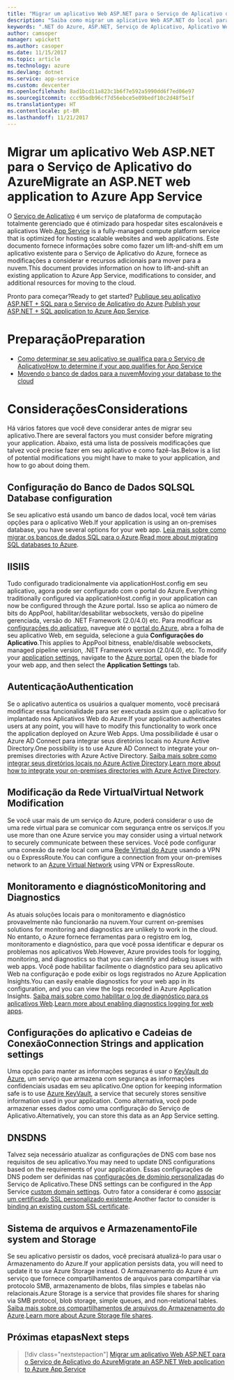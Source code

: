 ```yaml
---
title: "Migrar um aplicativo Web ASP.NET para o Serviço de Aplicativo do Azure"
description: "Saiba como migrar um aplicativo Web ASP.NET do local para o Serviço de Aplicativo do Azure."
keywords: ".NET do Azure, ASP.NET, Serviço de Aplicativo, Aplicativo Web, migrar, migração"
author: camsoper
manager: wpickett
ms.author: casoper
ms.date: 11/15/2017
ms.topic: article
ms.technology: azure
ms.devlang: dotnet
ms.service: app-service
ms.custom: devcenter
ms.openlocfilehash: 8ad1bcd11a823c1b6f7e592a5990dd6f7ed06e97
ms.sourcegitcommit: ccc95adb96cf7d56ebce5e09bedf10c2d48f5e1f
ms.translationtype: HT
ms.contentlocale: pt-BR
ms.lasthandoff: 11/21/2017
---
```

# <a name="migrate-an-aspnet-web-application-to-azure-app-service"></a><span data-ttu-id="111f7-104">Migrar um aplicativo Web ASP.NET para o Serviço de Aplicativo do Azure</span><span class="sxs-lookup"><span data-stu-id="111f7-104">Migrate an ASP.NET web application to Azure App Service</span></span>

<span data-ttu-id="111f7-105">O [Serviço de Aplicativo](https://docs.microsoft.com/azure/app-service/app-service-web-overview#why-use-web-apps) é um serviço de plataforma de computação totalmente gerenciado que é otimizado para hospedar sites escalonáveis e aplicativos Web.</span><span class="sxs-lookup"><span data-stu-id="111f7-105">[App Service](https://docs.microsoft.com/azure/app-service/app-service-web-overview#why-use-web-apps) is a fully-managed compute platform service that is optimized for hosting scalable websites and web applications.</span></span> <span data-ttu-id="111f7-106">Este documento fornece informações sobre como fazer um lift-and-shift em um aplicativo existente para o Serviço de Aplicativo do Azure, fornece as modificações a considerar e recursos adicionais para mover para a nuvem.</span><span class="sxs-lookup"><span data-stu-id="111f7-106">This document provides information on how to lift-and-shift an existing application to Azure App Service, modifications to consider, and additional resources for moving to the cloud.</span></span>

<span data-ttu-id="111f7-107">Pronto para começar?</span><span class="sxs-lookup"><span data-stu-id="111f7-107">Ready to get started?</span></span> <span data-ttu-id="111f7-108">[Publique seu aplicativo ASP.NET + SQL para o Serviço de Aplicativo do Azure](https://go.microsoft.com/fwlink/?linkid=863214).</span><span class="sxs-lookup"><span data-stu-id="111f7-108">[Publish your ASP.NET + SQL application to Azure App Service](https://go.microsoft.com/fwlink/?linkid=863214).</span></span>

# <a name="preparation"></a><span data-ttu-id="111f7-109">Preparação</span><span class="sxs-lookup"><span data-stu-id="111f7-109">Preparation</span></span>   
* [<span data-ttu-id="111f7-110">Como determinar se seu aplicativo se qualifica para o Serviço de Aplicativo</span><span class="sxs-lookup"><span data-stu-id="111f7-110">How to determine if your app qualifies for App Service</span></span>](https://azure.microsoft.com/downloads/migration-assistant/)
* [<span data-ttu-id="111f7-111">Movendo o banco de dados para a nuvem</span><span class="sxs-lookup"><span data-stu-id="111f7-111">Moving your database to the cloud</span></span>](https://go.microsoft.com/fwlink/?linkid=863217)

# <a name="considerations"></a><span data-ttu-id="111f7-112">Considerações</span><span class="sxs-lookup"><span data-stu-id="111f7-112">Considerations</span></span>
<span data-ttu-id="111f7-113">Há vários fatores que você deve considerar antes de migrar seu aplicativo.</span><span class="sxs-lookup"><span data-stu-id="111f7-113">There are several factors you must consider before migrating your application.</span></span> <span data-ttu-id="111f7-114">Abaixo, está uma lista de possíveis modificações que talvez você precise fazer em seu aplicativo e como fazê-las.</span><span class="sxs-lookup"><span data-stu-id="111f7-114">Below is a list of potential modifications you might have to make to your application, and how to go about doing them.</span></span>

## <a name="sql-database-configuration"></a><span data-ttu-id="111f7-115">Configuração do Banco de Dados SQL</span><span class="sxs-lookup"><span data-stu-id="111f7-115">SQL Database configuration</span></span>
<span data-ttu-id="111f7-116">Se seu aplicativo está usando um banco de dados local, você tem várias opções para o aplicativo Web.</span><span class="sxs-lookup"><span data-stu-id="111f7-116">If your application is using an on-premises database, you have several options for your web app.</span></span> <span data-ttu-id="111f7-117">[Leia mais sobre como migrar os bancos de dados SQL para o Azure](https://go.microsoft.com/fwlink/?linkid=863217).</span><span class="sxs-lookup"><span data-stu-id="111f7-117">[Read more about migrating SQL databases to Azure](https://go.microsoft.com/fwlink/?linkid=863217).</span></span>

## <a name="iis"></a><span data-ttu-id="111f7-118">IIS</span><span class="sxs-lookup"><span data-stu-id="111f7-118">IIS</span></span>
<span data-ttu-id="111f7-119">Tudo configurado tradicionalmente via applicationHost.config em seu aplicativo, agora pode ser configurado com o portal do Azure.</span><span class="sxs-lookup"><span data-stu-id="111f7-119">Everything traditionally configured via applicationHost.config in your application can now be configured through the Azure portal.</span></span> <span data-ttu-id="111f7-120">Isso se aplica ao número de bits do AppPool, habilitar/desabilitar websockets, versão do pipeline gerenciada, versão do .NET Framework (2.0/4.0) etc. Para modificar as [configurações do aplicativo](https://docs.microsoft.com/en-us/azure/app-service/web-sites-configure), navegue até o [portal do Azure](https://portal.azure.com), abra a folha de seu aplicativo Web, em seguida, selecione a guia **Configurações do Aplicativo**.</span><span class="sxs-lookup"><span data-stu-id="111f7-120">This applies to AppPool bitness, enable/disable websockets, managed pipeline version, .NET Framework version (2.0/4.0), etc. To modify your [application settings](https://docs.microsoft.com/en-us/azure/app-service/web-sites-configure), navigate to the [Azure portal](https://portal.azure.com), open the blade for your web app, and then select the **Application Settings** tab.</span></span>

## <a name="authentication"></a><span data-ttu-id="111f7-121">Autenticação</span><span class="sxs-lookup"><span data-stu-id="111f7-121">Authentication</span></span>
<span data-ttu-id="111f7-122">Se o aplicativo autentica os usuários a qualquer momento, você precisará modificar essa funcionalidade para ser executada assim que o aplicativo for implantado nos Aplicativos Web do Azure.</span><span class="sxs-lookup"><span data-stu-id="111f7-122">If your application authenticates users at any point, you will have to modify this functionality to work once the application deployed on Azure Web Apps.</span></span> <span data-ttu-id="111f7-123">Uma possibilidade é usar o Azure AD Connect para integrar seus diretórios locais no Azure Active Directory.</span><span class="sxs-lookup"><span data-stu-id="111f7-123">One possibility is to use Azure AD Connect to integrate your on-premises directories with Azure Active Directory.</span></span> <span data-ttu-id="111f7-124">[Saiba mais sobre como integrar seus diretórios locais no Azure Active Directory](https://docs.microsoft.com/azure/active-directory/connect/active-directory-aadconnect).</span><span class="sxs-lookup"><span data-stu-id="111f7-124">[Learn more about how to integrate your on-premises directories with Azure Active Directory](https://docs.microsoft.com/azure/active-directory/connect/active-directory-aadconnect).</span></span>

## <a name="virtual-network-modification"></a><span data-ttu-id="111f7-125">Modificação da Rede Virtual</span><span class="sxs-lookup"><span data-stu-id="111f7-125">Virtual Network Modification</span></span>
<span data-ttu-id="111f7-126">Se você usar mais de um serviço do Azure, poderá considerar o uso de uma rede virtual para se comunicar com segurança entre os serviços.</span><span class="sxs-lookup"><span data-stu-id="111f7-126">If you use more than one Azure service you may consider using a virtual network to securely communicate between these services.</span></span> <span data-ttu-id="111f7-127">Você pode configurar uma conexão da rede local com uma [Rede Virtual do Azure](https://docs.microsoft.com/en-us/azure/app-service/web-sites-integrate-with-vnet) usando a VPN ou o ExpressRoute.</span><span class="sxs-lookup"><span data-stu-id="111f7-127">You can configure a connection from your on-premises network to an [Azure Virtual Network](https://docs.microsoft.com/en-us/azure/app-service/web-sites-integrate-with-vnet) using VPN or ExpressRoute.</span></span>

## <a name="monitoring-and-diagnostics"></a><span data-ttu-id="111f7-128">Monitoramento e diagnóstico</span><span class="sxs-lookup"><span data-stu-id="111f7-128">Monitoring and Diagnostics</span></span>
<span data-ttu-id="111f7-129">As atuais soluções locais para o monitoramento e diagnóstico provavelmente não funcionarão na nuvem.</span><span class="sxs-lookup"><span data-stu-id="111f7-129">Your current on-premises solutions for monitoring and diagnostics are unlikely to work in the cloud.</span></span> <span data-ttu-id="111f7-130">No entanto, o Azure fornece ferramentas para o registro em log, monitoramento e diagnóstico, para que você possa identificar e depurar os problemas nos aplicativos Web.</span><span class="sxs-lookup"><span data-stu-id="111f7-130">However, Azure provides tools for logging, monitoring, and diagnostics so that you can identify and debug issues with web apps.</span></span> <span data-ttu-id="111f7-131">Você pode habilitar facilmente o diagnóstico para seu aplicativo Web na configuração e pode exibir os logs registrados no Azure Application Insights.</span><span class="sxs-lookup"><span data-stu-id="111f7-131">You can easily enable diagnostics for your web app in its configuration, and you can view the logs recorded in Azure Application Insights.</span></span> <span data-ttu-id="111f7-132">[Saiba mais sobre como habilitar o log de diagnóstico para os aplicativos Web](https://docs.microsoft.com/azure/app-service/web-sites-enable-diagnostic-log).</span><span class="sxs-lookup"><span data-stu-id="111f7-132">[Learn more about enabling diagnostics logging for web apps](https://docs.microsoft.com/azure/app-service/web-sites-enable-diagnostic-log).</span></span>

## <a name="connection-strings-and-application-settings"></a><span data-ttu-id="111f7-133">Configurações do aplicativo e Cadeias de Conexão</span><span class="sxs-lookup"><span data-stu-id="111f7-133">Connection Strings and application settings</span></span>
<span data-ttu-id="111f7-134">Uma opção para manter as informações seguras é usar o [KeyVault do Azure](https://docs.microsoft.com/azure/key-vault/), um serviço que armazena com segurança as informações confidenciais usadas em seu aplicativo.</span><span class="sxs-lookup"><span data-stu-id="111f7-134">One option for keeping information safe is to use [Azure KeyVault](https://docs.microsoft.com/azure/key-vault/), a service that securely stores sensitive information used in your application.</span></span> <span data-ttu-id="111f7-135">Como alternativa, você pode armazenar esses dados como uma configuração do Serviço de Aplicativo.</span><span class="sxs-lookup"><span data-stu-id="111f7-135">Alternatively, you can store this data as an App Service setting.</span></span>

## <a name="dns"></a><span data-ttu-id="111f7-136">DNS</span><span class="sxs-lookup"><span data-stu-id="111f7-136">DNS</span></span>
<span data-ttu-id="111f7-137">Talvez seja necessário atualizar as configurações de DNS com base nos requisitos de seu aplicativo.</span><span class="sxs-lookup"><span data-stu-id="111f7-137">You may need to update DNS configurations based on the requirements of your application.</span></span> <span data-ttu-id="111f7-138">Essas configurações de DNS podem ser definidas nas [configurações de domínio personalizadas](https://docs.microsoft.com/azure/app-service/app-service-web-tutorial-custom-domain) do Serviço de Aplicativo.</span><span class="sxs-lookup"><span data-stu-id="111f7-138">These DNS settings can be configured in the App Service [custom domain settings](https://docs.microsoft.com/azure/app-service/app-service-web-tutorial-custom-domain).</span></span> <span data-ttu-id="111f7-139">Outro fator a considerar é como [associar um certificado SSL personalizado existente](https://docs.microsoft.com/en-us/azure/app-service/app-service-web-tutorial-custom-ssl).</span><span class="sxs-lookup"><span data-stu-id="111f7-139">Another factor to consider is [binding an existing custom SSL certificate](https://docs.microsoft.com/en-us/azure/app-service/app-service-web-tutorial-custom-ssl).</span></span>

## <a name="file-system-and-storage"></a><span data-ttu-id="111f7-140">Sistema de arquivos e Armazenamento</span><span class="sxs-lookup"><span data-stu-id="111f7-140">File system and Storage</span></span>
<span data-ttu-id="111f7-141">Se seu aplicativo persistir os dados, você precisará atualizá-lo para usar o Armazenamento do Azure.</span><span class="sxs-lookup"><span data-stu-id="111f7-141">If your application persists data, you will need to update it to use Azure Storage instead.</span></span> <span data-ttu-id="111f7-142">O Armazenamento do Azure é um serviço que fornece compartilhamentos de arquivos para compartilhar via protocolo SMB, armazenamento de blobs, filas simples e tabelas não relacionais.</span><span class="sxs-lookup"><span data-stu-id="111f7-142">Azure Storage is a service that provides file shares for sharing via SMB protocol, blob storage, simple queues, and non-relational tables.</span></span> <span data-ttu-id="111f7-143">[Saiba mais sobre os compartilhamentos de arquivos do Armazenamento do Azure](https://docs.microsoft.com/azure/storage/files/storage-files-introduction).</span><span class="sxs-lookup"><span data-stu-id="111f7-143">[Learn more about Azure Storage file shares](https://docs.microsoft.com/azure/storage/files/storage-files-introduction).</span></span>

## <a name="next-steps"></a><span data-ttu-id="111f7-144">Próximas etapas</span><span class="sxs-lookup"><span data-stu-id="111f7-144">Next steps</span></span>

> [!div class="nextstepaction"]
> [<span data-ttu-id="111f7-145">Migrar um aplicativo Web ASP.NET para o Serviço de Aplicativo do Azure</span><span class="sxs-lookup"><span data-stu-id="111f7-145">Migrate an ASP.NET Web application to Azure App Service</span></span>](https://aka.ms/azure-webapp-migrate)
